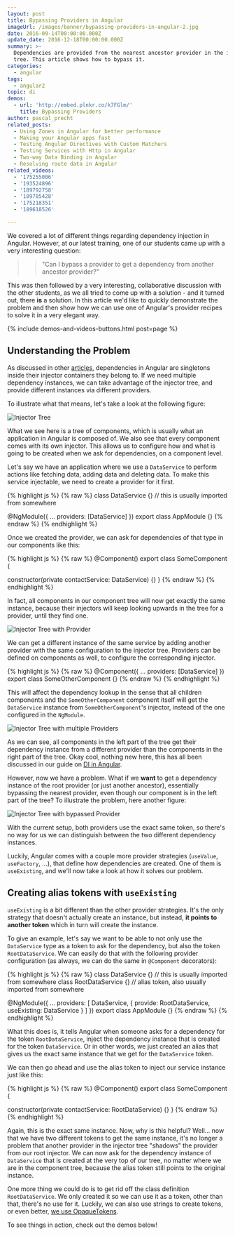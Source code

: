 ```yaml
---
layout: post
title: Bypassing Providers in Angular
imageUrl: /images/banner/bypassing-providers-in-angular-2.jpg
date: 2016-09-14T00:00:00.000Z
update_date: 2016-12-18T00:00:00.000Z
summary: >-
  Dependencies are provided from the nearest ancestor provider in the injector
  tree. This article shows how to bypass it.
categories:
  - angular
tags:
  - angular2
topic: di
demos:
  - url: 'http://embed.plnkr.co/k7FGlm/'
    title: Bypassing Providers
author: pascal_precht
related_posts:
  - Using Zones in Angular for better performance
  - Making your Angular apps fast
  - Testing Angular Directives with Custom Matchers
  - Testing Services with Http in Angular
  - Two-way Data Binding in Angular
  - Resolving route data in Angular
related_videos:
  - '175255006'
  - '193524896'
  - '189792758'
  - '189785428'
  - '175218351'
  - '189618526'

---
```


We covered a lot of different things regarding dependency injection in Angular. However, at our latest training, one of our students came up with a very interesting question: 

>> "Can I bypass a provider to get a dependency from another ancestor provider?"

This was then followed by a very interesting, collaborative discussion with the other students, as we all tried to come up with a solution - and it turned out, there **is** a solution. In this article we'd like to quickly demonstrate the problem and then show how we can use one of Angular's provider recipes to solve it in a very elegant way.

{% include demos-and-videos-buttons.html post=page %}

## Understanding the Problem

As discussed in other [articles](/angular/2015/05/18/dependency-injection-in-angular-2.html), dependencies in Angular are singletons inside their injector containers they belong to. If we need multiple dependency instances, we can take advantage of the injector tree, and provide different instances via different providers.

To illustrate what that means, let's take a look at the following figure:

<img src="/images/injector-tree.svg" alt="Injector Tree">

What we see here is a tree of components, which is usually what an application in Angular is composed of. We also see that every component comes with its own injector. This allows us to configure how and what is going to be created when we ask for dependencies, on a component level.

Let's say we have an application where we use a `DataService` to perform actions like fetching data, adding data and deleting data. To make this service injectable,  we need to create a provider for it first.

{% highlight js %}
{% raw %}
class DataService {} // this is usually imported from somewhere

@NgModule({
  ...
  providers: [DataService]
})
export class AppModule {}
{% endraw %}
{% endhighlight %}

Once we created the provider, we can ask for dependencies of that type in our components like this:

{% highlight js %}
{% raw %}
@Component()
export class SomeComponent {
  
  constructor(private contactService: DataService) {}
}
{% endraw %}
{% endhighlight %}

In fact, all components in our component tree will now get exactly the same instance, because their injectors will keep looking upwards in the tree for a provider, until they find one.

<img src="/images/injector-tree-2.svg" alt="Injector Tree with Provider">

We can get a different instance of the same service by adding another provider with the same configuration to the injector tree. Providers can be defined on components as well, to configure the corresponding injector.

{% highlight js %}
{% raw %}
@Component({
  ...
  providers: [DataService]
})
export class SomeOtherComponent {}
{% endraw %}
{% endhighlight %}

This will affect the dependency lookup in the sense that all children components and the `SomeOtherComponent` component itself will get the `DataService` instance from `SomeOtherComponent`'s injector, instead of the one configured in the `NgModule`.

<img src="/images/injector-tree-3.svg" alt="Injector Tree with multiple Providers">

As we can see, all components in the left part of the tree get their dependency instance from a different provider than the components in the right part of the tree. Okay cool, nothing new here, this has all been discussed in our guide on [DI in Angular](/angular/2015/05/18/dependency-injection-in-angular-2.html).

However, now we have a problem. What if we **want** to get a dependency instance of the root provider (or just another ancestor), essentially bypassing the nearest provider, even though our component is in the left part of the tree? To illustrate the problem, here another figure:

<img src="/images/injector-tree-4.svg" alt="Injector Tree with bypassed Provider">

With the current setup, both providers use the exact same token, so there's no way for us we can distinguish between the two different dependency instances.

Luckily, Angular comes with a couple more provider strategies (`useValue`, `useFactory`, ...), that define how dependencies are created. One of them is `useExisting`, and we'll now take a look at how it solves our problem.

## Creating alias tokens with `useExisting`

`useExisting` is a bit different than the other provider strategies. It's the only strategy that doesn't actually create an instance, but instead, **it points to another token** which in turn will create the instance.

To give an example, let's say we want to be able to not only use the `DataService` type as a token to ask for the dependency, but also the token `RootDataService`. We can easily do that with the following provider configuration (as always, we can do the same in `@Component` decorators):


{% highlight js %}
{% raw %}
class DataService {} // this is usually imported from somewhere
class RootDataService {} // alias token, also usually imported from somewhere

@NgModule({
  ...
  providers: [
    DataService,
    { provide: RootDataService, useExisting: DataService }
  ]
})
export class AppModule {}
{% endraw %}
{% endhighlight %}

What this does is, it tells Angular when someone asks for a dependency for the token `RootDataService`, inject the dependency instance that is created for the token `DataService`. Or in other words, we just created an alias that gives us the exact same instance that we get for the `DataService` token.

We can then go ahead and use the alias token to inject our service instance just like this:

{% highlight js %}
{% raw %}
@Component()
export class SomeComponent {
  
  constructor(private contactService: RootDataService) {}
}
{% endraw %}
{% endhighlight %}

Again, this is the exact same instance. Now, why is this helpful? Well... now that we have two different tokens to get the same instance, it's no longer a problem that another provider in the injector tree "shadows" the provider from our root injector. We can now ask for the dependency instance of `DataService` that is created at the very top of our tree, no matter where we are in the component tree, because the alias token still points to the original instance.

One more thing we could do is to get rid off the class definition `RootDataService`. We only created it so we can use it as a token, other than that, there's no use for it. Luckily, we can also use strings to create tokens, or even better, [we use OpaqueTokens](/angular/2016/05/23/opaque-tokens-in-angular-2.html).

To see things in action, check out the demos below!

